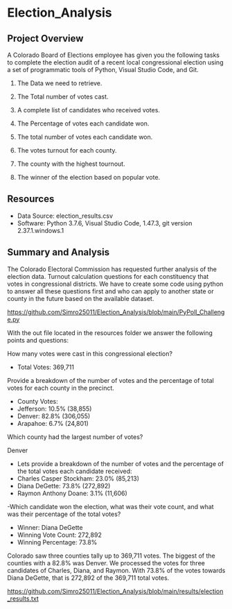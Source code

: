 # Election_Analysis
## Project Overview
A Colorado Board of Elections employee has given you the following tasks to complete the election audit of a recent local congressional election using a set of programmatic tools of Python, Visual Studio Code, and Git.

 1. The Data we need to retrieve.
 
 2. The Total number of votes cast.
 
 3. A complete list of candidates who received votes.
 
 4. The Percentage of votes each candidate won.
 
 5. The total number of votes each candidate won.
 
 6. The votes turnout for each county.
 
 7. The county with the highest tournout.
 
 8. The winner of the election based on popular vote.

## Resources

- Data Source: election_results.csv
- Software: Python 3.7.6, Visual Studio Code, 1.47.3, git version 2.37.1.windows.1

## Summary and Analysis

The Colorado Electoral Commission has requested further analysis of the election data. Turnout calculation questions for each constituency that votes in congressional districts. We have to create some code using python to answer all these questions first and who can apply to another state or county in the future based on the available dataset.

https://github.com/Simro25011/Election_Analysis/blob/main/PyPoll_Challenge.py

With the out file located in the resources folder we answer the following points and questions:

How many votes were cast in this congressional election?

- Total Votes: 369,711

Provide a breakdown of the number of votes and the percentage of total votes for each county in the precinct.
- County Votes:
 - Jefferson: 10.5% (38,855)
 - Denver: 82.8% (306,055)
 - Arapahoe: 6.7% (24,801)

Which county had the largest number of votes?

Denver

- Lets provide a breakdown of the number of votes and the percentage of the total votes each candidate received:
 - Charles Casper Stockham: 23.0% (85,213)
 - Diana DeGette: 73.8% (272,892)
 - Raymon Anthony Doane: 3.1% (11,606)

-Which candidate won the election, what was their vote count, and what was their percentage of the total votes?
 - Winner: Diana DeGette
 - Winning Vote Count: 272,892
 - Winning Percentage: 73.8%

Colorado saw three counties tally up to 369,711 votes. The biggest of the counties with a 82.8% was Denver. We processed the votes for three candidates of Charles, Diana, and Raymon. With 73.8% of the votes towards Diana DeGette, that is 272,892 of the 369,711 total votes.

https://github.com/Simro25011/Election_Analysis/blob/main/results/election_results.txt
